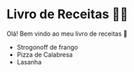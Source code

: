 #	Livro de Receitas :man_cook: 

Olá! Bem vindo ao meu livro de receitas :wave: 

- Strogonoff de frango
- Pizza de Calabresa
- Lasanha 